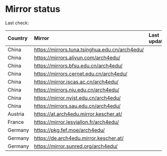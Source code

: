 <script src="./time.js"></script>
# Mirror status
Last check: <script type="text/javascript">localize(1733030540.3353221);</script>

|Country|Mirror|Last update|
|:------|:-----|:----------|
|China|https://mirrors.tuna.tsinghua.edu.cn/arch4edu/|<script type="text/javascript">localize(1732992037);</script>|
|China|https://mirrors.aliyun.com/arch4edu/|<script type="text/javascript">localize(1732992037);</script>|
|China|https://mirrors.bfsu.edu.cn/arch4edu/|<script type="text/javascript">localize(1732992037);</script>|
|China|https://mirrors.cernet.edu.cn/arch4edu/|<script type="text/javascript">localize(1732992037);</script>|
|China|https://mirror.iscas.ac.cn/arch4edu/|<script type="text/javascript">localize(1732992037);</script>|
|China|https://mirrors.nju.edu.cn/arch4edu/|<script type="text/javascript">localize(1732948881);</script>|
|China|https://mirror.nyist.edu.cn/arch4edu/|<script type="text/javascript">localize(1732992037);</script>|
|China|https://mirrors.sau.edu.cn/arch4edu/|<script type="text/javascript">localize(1731653531);</script>|
|Austria|https://at.arch4edu.mirror.kescher.at/|<script type="text/javascript">localize(1732992037);</script>|
|France|https://mirror.lesviallon.fr/arch4edu/|<script type="text/javascript">localize(1732992037);</script>|
|Germany|https://pkg.fef.moe/arch4edu/|<script type="text/javascript">localize(1732992037);</script>|
|Germany|https://de.arch4edu.mirror.kescher.at/|<script type="text/javascript">localize(1732992037);</script>|
|Germany|https://mirror.sunred.org/arch4edu/|<script type="text/javascript">localize(1732992037);</script>|

<script src="./tablefilter/tablefilter.js"></script>
<script src="./table.js"></script>